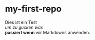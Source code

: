 # my-first-repo

Dies ist ein Test  
*um zu gucken was*  
**passiert wenn** wir Markdowns anwenden.
